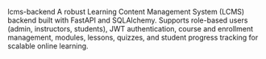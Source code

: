  lcms-backend
A robust Learning Content Management System (LCMS) backend built with FastAPI and SQLAlchemy. Supports role-based users (admin, instructors, students), JWT authentication, course and enrollment management, modules, lessons, quizzes, and student progress tracking for scalable online learning.
